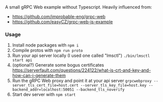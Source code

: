 A small gRPC Web example without Typescript. Heavily influenced from:
- https://github.com/improbable-eng/grpc-web
- https://github.com/easyCZ/grpc-web-js-example

### Usage
1. Install node packages with `npm i`
2. Compile protos with `npm run proto`
3. Run your api server locally (I used one called "lmsctl") `./bin/lmsctl start api`
4. (optional?) Generate some bogus certificates https://serverfault.com/questions/224122/what-is-crt-and-key-and-how-can-i-generate-them
5. Run the gRPC Web proxy and point it at your api server
`grpcwebproxy --server_tls_cert_file=host.cert --server_tls_key_file=host.key --backend_addr=localhost:50051 --backend_tls_noverify` 
6. Start dev server with `npm start`
